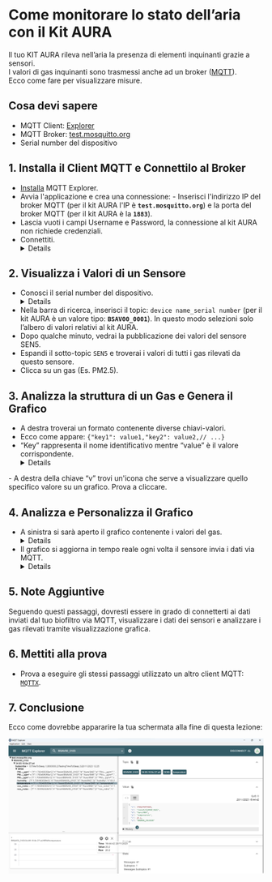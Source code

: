 # Come monitorare lo stato dell’aria con il Kit AURA

Il tuo KIT AURA rileva nell’aria la presenza di elementi inquinanti grazie a sensori.<br>
I valori di gas inquinanti sono trasmessi anche ad un broker ([MQTT](https://aws.amazon.com/it/what-is/mqtt/)). <br>
Ecco come fare per visualizzare misure.<br>

## Cosa devi sapere

- MQTT Client: [Explorer](http://mqtt-explorer.com/)
- MQTT Broker: [test.mosquitto.org](https://test.mosquitto.org/)
- Serial number del dispositivo

## 1. Installa il Client MQTT e Connettilo al Broker

- [Installa](http://mqtt-explorer.com/) MQTT Explorer.
- Avvia l'applicazione e crea una connessione:
        - Inserisci l'indirizzo IP del broker MQTT (per il kit AURA l'IP è **`test.mosquitto.org`**) e la porta del broker MQTT (per il kit AURA è la **`1883`**).
- Lascia vuoti i campi Username e Password, la connessione al kit AURA non richiede credenziali.
- Connettiti.<details>Test.mosquitto è un broker MQTT pubblico condiviso da molte persone. I nomi sulla sinistra rappresentano i vari topics (argomenti) che sono stati pubblicati su quel broker da diverse fonti. Puoi ignorarli se non sono pertinenti ai tuoi dati specifici.</details>


## 2. Visualizza i Valori di un Sensore

- Conosci il serial number del dispositivo.<details>Il serial number si trova sul dispositivo stesso o nelle informazioni fornite con il kit. In MQTT Explorer, inserisci il topic `device name_serial number` per selezionare i dati relativi al tuo kit.</details>
- Nella barra di ricerca, inserisci il topic: `device name_serial number` (per il kit AURA è un valore tipo: **`BSAV00_0001`**). In questo modo selezioni solo l’albero di valori relativi al kit AURA.
- Dopo qualche minuto, vedrai la pubblicazione dei valori del sensore SEN5.
- Espandi il sotto-topic `SEN5` e troverai i valori di tutti i gas rilevati da questo sensore.
- Clicca su un gas (Es. PM2.5).

## 3. Analizza la struttura di un Gas e Genera il Grafico

- A destra troverai un formato contenente diverse chiavi-valori.
- Ecco come appare: `{"key1": value1,"key2": value2,// ...}`
-  “Key” rappresenta il nome identificativo mentre “value” è il valore corrispondente.<details>
     - "p": Nome identificativo del gas.
     - "v": Valore del gas.
     - "u": Unità di misura del gas.
</details>
-  A destra della chiave “v” trovi un'icona che serve a visualizzare quello specifico valore su un grafico. Prova a cliccare. 

## 4. Analizza e Personalizza il Grafico

-  A sinistra si sarà aperto il grafico contenente i valori del gas.<details>Certamente! Dopo aver cliccato sull'icona "Settings" a destra del grafico, puoi modificare impostazioni come il colore del grafico, l'arco temporale e altro ancora.</details>
-  Il grafico si aggiorna in tempo reale ogni volta il sensore invia i dati via MQTT.<details>I valori del gas visualizzati nel grafico si riferiscono all'arco temporale specifico indicato nella finestra di visualizzazione. Dopo aver cliccato sull'icona "Settings", puoi verificare e personalizzare l'intervallo di tempo per analizzare i dati del gas in un contesto temporale diverso.</details>

## 5. Note Aggiuntive

Seguendo questi passaggi, dovresti essere in grado di connetterti ai dati inviati dal tuo biofiltro via MQTT, visualizzare i dati dei sensori e analizzare i gas rilevati tramite visualizzazione grafica.

## 6. Mettiti alla prova

- Prova a eseguire gli stessi passaggi utilizzato un altro client MQTT: [`MQTTX`](https://mqttx.app/).

## 7. Conclusione 

Ecco come dovrebbe appararire la tua schermata alla fine di questa lezione: 

![Esempio Finale](https://github.com/OfficineAura/OfficineAuraEsempi/blob/main/Esempio_1/Mqtt_explorer_example.png)
